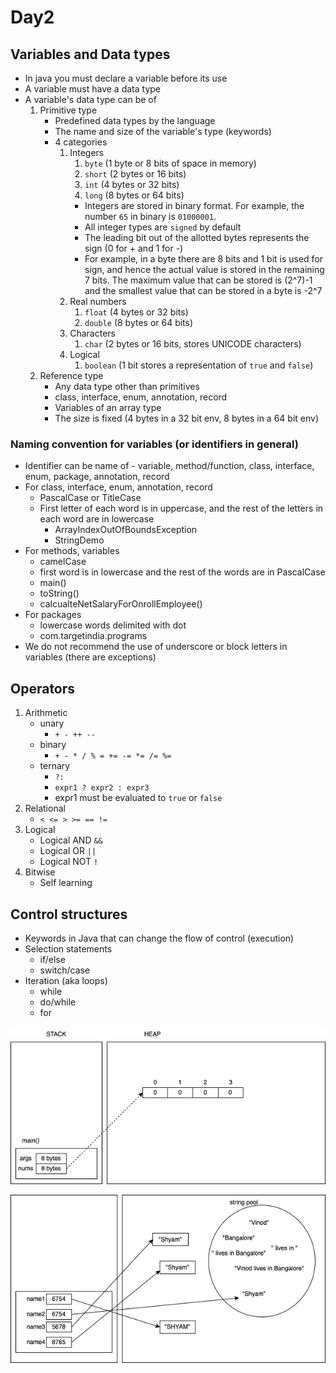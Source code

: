 # Day2

## Variables and Data types

-   In java you must declare a variable before its use
-   A variable must have a data type
-   A variable's data type can be of
    1. Primitive type
        - Predefined data types by the language
        - The name and size of the variable's type (keywords)
        - 4 categories
            1. Integers
                1. `byte` (1 byte or 8 bits of space in memory)
                1. `short` (2 bytes or 16 bits)
                1. `int` (4 bytes or 32 bits)
                1. `long` (8 bytes or 64 bits)
                - Integers are stored in binary format. For example, the number `65` in binary is `01000001`.
                - All integer types are `signed` by default
                - The leading bit out of the allotted bytes represents the sign (0 for + and 1 for -)
                - For example, in a byte there are 8 bits and 1 bit is used for sign, and hence the actual value is stored in the remaining 7 bits. The maximum value that can be stored is (2^7)-1 and the smallest value that can be stored in a byte is -2^7
            2. Real numbers
                1. `float` (4 bytes or 32 bits)
                1. `double` (8 bytes or 64 bits)
            3. Characters
                1. `char` (2 bytes or 16 bits, stores UNICODE characters)
            4. Logical
                1. `boolean` (1 bit stores a representation of `true` and `false`)
    1. Reference type
        - Any data type other than primitives
        - class, interface, enum, annotation, record
        - Variables of an array type
        - The size is fixed (4 bytes in a 32 bit env, 8 bytes in a 64 bit env)

### Naming convention for variables (or identifiers in general)

-   Identifier can be name of - variable, method/function, class, interface, enum, package, annotation, record
-   For class, interface, enum, annotation, record
    -   PascalCase or TitleCase
    -   First letter of each word is in uppercase, and the rest of the letters in each word are in lowercase
        -   ArrayIndexOutOfBoundsException
        -   StringDemo
-   For methods, variables
    -   camelCase
    -   first word is in lowercase and the rest of the words are in PascalCase
    -   main()
    -   toString()
    -   calcualteNetSalaryForOnrollEmployee()
-   For packages
    -   lowercase words delimited with dot
    -   com.targetindia.programs
-   We do not recommend the use of underscore or block letters in variables (there are exceptions)

## Operators

1. Arithmetic
    - unary
        - `+ - ++ --`
    - binary
        - `+ - * / % = += -= *= /= %=`
    - ternary
        - `?:`
        - `expr1 ? expr2 : expr3`
        - expr1 must be evaluated to `true` or `false`
1. Relational
    - `< <= > >= == !=`
1. Logical
    - Logical AND `&&`
    - Logical OR `||`
    - Logical NOT `!`
1. Bitwise
    - Self learning

## Control structures

-   Keywords in Java that can change the flow of control (execution)
-   Selection statements
    -   if/else
    -   switch/case
-   Iteration (aka loops)
    -   while
    -   do/while
    -   for

![](./images/arrays.dio.png)

![](./images/strings.dio.png)
